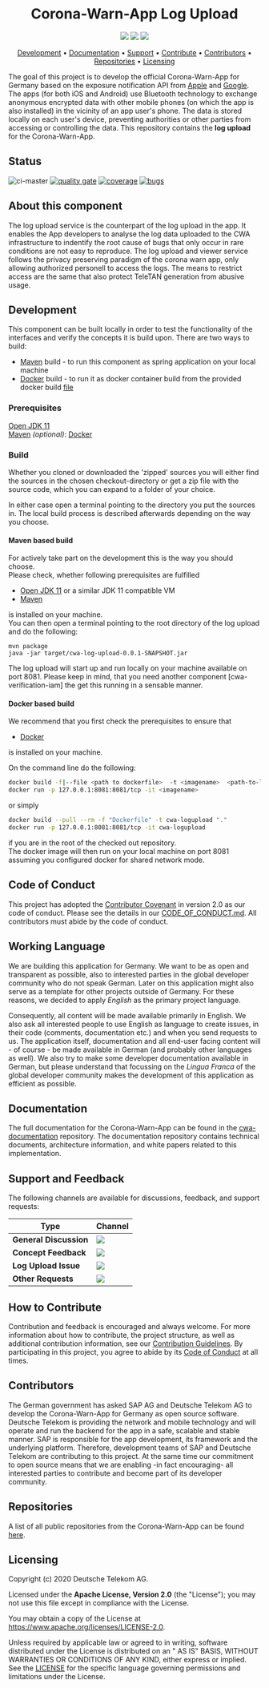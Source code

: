 <h1 align="center">
    Corona-Warn-App Log Upload
</h1>

<p align="center">
    <a href="https://github.com/corona-warn-app/cwa-log-upload/commits/" title="Last Commit"><img src="https://img.shields.io/github/last-commit/corona-warn-app/cwa-log-upload?style=flat"></a>
    <a href="https://github.com/corona-warn-app/cwa-log-upload/issues" title="Open Issues"><img src="https://img.shields.io/github/issues/corona-warn-app/cwa-log-upload?style=flat"></a>
    <a href="https://github.com/corona-warn-app/cwa-log-upload/blob/master/LICENSE" title="License"><img src="https://img.shields.io/badge/License-Apache%202.0-green.svg?style=flat"></a>
</p>

<p align="center">
  <a href="#development">Development</a> •
  <a href="#documentation">Documentation</a> •
  <a href="#support-and-feedback">Support</a> •
  <a href="#how-to-contribute">Contribute</a> •
  <a href="#contributors">Contributors</a> •
  <a href="#repositories">Repositories</a> •
  <a href="#licensing">Licensing</a>
</p>

The goal of this project is to develop the official Corona-Warn-App for Germany based on the exposure notification API
from [Apple](https://www.apple.com/covid19/contacttracing/)
and [Google](https://www.google.com/covid19/exposurenotifications/). The apps (for both iOS and Android) use Bluetooth
technology to exchange anonymous encrypted data with other mobile phones (on which the app is also installed) in the
vicinity of an app user's phone. The data is stored locally on each user's device, preventing authorities or other
parties from accessing or controlling the data. This repository contains the **log upload** for the Corona-Warn-App.

## Status
![ci-master](https://github.com/corona-warn-app/cwa-log-upload/actions/workflows/ci-master.yml/badge.svg)
[![quality gate](https://sonarcloud.io/api/project_badges/measure?project=corona-warn-app_cwa-log-upload&metric=alert_status)](https://sonarcloud.io/dashboard?id=corona-warn-app_cwa-log-upload)
[![coverage](https://sonarcloud.io/api/project_badges/measure?project=corona-warn-app_cwa-log-upload&metric=coverage)](https://sonarcloud.io/dashboard?id=corona-warn-app_cwa-log-upload)
[![bugs](https://sonarcloud.io/api/project_badges/measure?project=corona-warn-app_cwa-log-upload&metric=bugs)](https://sonarcloud.io/dashboard?id=corona-warn-app_cwa-log-upload)

## About this component

The log upload service is the counterpart of the log upload in the app. It enables the App developers to analyse the log data uploaded to the CWA infrastructure to indentify the root cause of bugs that only occur in rare conditions are not easy to reproduce. The log upload and viewer service follows the privacy preserving paradigm of the corona warn app, only allowing authorized personell to access the logs. The means to restrict access are the same that also protect TeleTAN generation from abusive usage.

## Development

This component can be built locally in order to test the functionality of the interfaces and verify the concepts it is
build upon. There are two ways to build:

- [Maven](https:///maven.apache.org) build - to run this component as spring application on your local machine
- [Docker](https://www.docker.com) build - to run it as docker container build from the provided docker
  build [file](https://github.com/corona-warn-app/cwa-log-upload/blob/master/Dockerfile)

### Prerequisites

[Open JDK 11](https://openjdk.java.net)  
[Maven](https://maven.apache.org)
*(optional)*: [Docker](https://www.docker.com)

### Build

Whether you cloned or downloaded the 'zipped' sources you will either find the sources in the chosen checkout-directory
or get a zip file with the source code, which you can expand to a folder of your choice.

In either case open a terminal pointing to the directory you put the sources in. The local build process is described
afterwards depending on the way you choose.

#### Maven based build

For actively take part on the development this is the way you should choose.   
Please check, whether following prerequisites are fulfilled

- [Open JDK 11](https://openjdk.java.net) or a similar JDK 11 compatible VM
- [Maven](https://maven.apache.org)

is installed on your machine.  
You can then open a terminal pointing to the root directory of the log upload and do the following:

    mvn package
    java -jar target/cwa-log-upload-0.0.1-SNAPSHOT.jar  

The log upload will start up and run locally on your machine available on port 8081. Please keep in mind, that you need
another component [cwa-verification-iam] the get this running in a sensable manner.

#### Docker based build

We recommend that you first check the prerequisites to ensure that

- [Docker](https://www.docker.com)

is installed on your machine.

On the command line do the following:

```bash
docker build -f|--file <path to dockerfile>  -t <imagename>  <path-to-log-upload-root>
docker run -p 127.0.0.1:8081:8081/tcp -it <imagename>
```

or simply

```bash
docker build --pull --rm -f "Dockerfile" -t cwa-logupload "."
docker run -p 127.0.0.1:8081:8081/tcp -it cwa-logupload
```

if you are in the root of the checked out repository.  
The docker image will then run on your local machine on port 8081 assuming you configured docker for shared network
mode.

## Code of Conduct

This project has adopted the [Contributor Covenant](https://www.contributor-covenant.org/) in version 2.0 as our code of
conduct. Please see the details in our [CODE_OF_CONDUCT.md](CODE_OF_CONDUCT.md). All contributors must abide by the code
of conduct.

## Working Language

We are building this application for Germany. We want to be as open and transparent as possible, also to interested
parties in the global developer community who do not speak German. Later on this application might also serve as a
template for other projects outside of Germany. For these reasons, we decided to apply _English_ as the primary project
language.

Consequently, all content will be made available primarily in English. We also ask all interested people to use English
as language to create issues, in their code (comments, documentation etc.) and when you send requests to us. The
application itself, documentation and all end-user facing content will - of course - be made available in German (and
probably other languages as well). We also try to make some developer documentation available in German, but please
understand that focussing on the _Lingua Franca_ of the global developer community makes the development of this
application as efficient as possible.

## Documentation

The full documentation for the Corona-Warn-App can be found in
the [cwa-documentation](https://github.com/corona-warn-app/cwa-documentation) repository. The documentation repository
contains technical documents, architecture information, and white papers related to this implementation.

## Support and Feedback

The following channels are available for discussions, feedback, and support requests:

| Type                     | Channel                                                |
| ------------------------ | ------------------------------------------------------ |
| **General Discussion**   | <a href="https://github.com/corona-warn-app/cwa-documentation/issues/new/choose" title="General Discussion"><img src="https://img.shields.io/github/issues/corona-warn-app/cwa-documentation/question.svg?style=flat-square"></a> </a>   |
| **Concept Feedback**    | <a href="https://github.com/corona-warn-app/cwa-documentation/issues/new/choose" title="Open Concept Feedback"><img src="https://img.shields.io/github/issues/corona-warn-app/cwa-documentation/architecture.svg?style=flat-square"></a>  |
| **Log Upload Issue**    | <a href="https://github.com/corona-warn-app/cwa-log-upload/issues" title="Open Issues"><img src="https://img.shields.io/github/issues/corona-warn-app/cwa-log-upload?style=flat"></a>  |
| **Other Requests**    | <a href="mailto:cwa-opensource@telekom.de" title="Email CWA Team"><img src="https://img.shields.io/badge/email-CWA%20team-green?logo=mail.ru&style=flat-square&logoColor=white"></a>   |

## How to Contribute

Contribution and feedback is encouraged and always welcome. For more information about how to contribute, the project
structure, as well as additional contribution information, see our [Contribution Guidelines](./CONTRIBUTING.md). By
participating in this project, you agree to abide by its [Code of Conduct](./CODE_OF_CONDUCT.md) at all times.

## Contributors

The German government has asked SAP AG and Deutsche Telekom AG to develop the Corona-Warn-App for Germany as open source
software. Deutsche Telekom is providing the network and mobile technology and will operate and run the backend for the
app in a safe, scalable and stable manner. SAP is responsible for the app development, its framework and the underlying
platform. Therefore, development teams of SAP and Deutsche Telekom are contributing to this project. At the same time
our commitment to open source means that we are enabling -in fact encouraging- all interested parties to contribute and
become part of its developer community.

## Repositories

A list of all public repositories from the Corona-Warn-App can be found [here](https://github.com/corona-warn-app/cwa-documentation/blob/master/README.md#repositories).


## Licensing

Copyright (c) 2020 Deutsche Telekom AG.

Licensed under the **Apache License, Version 2.0** (the "License"); you may not use this file except in compliance with
the License.

You may obtain a copy of the License at https://www.apache.org/licenses/LICENSE-2.0.

Unless required by applicable law or agreed to in writing, software distributed under the License is distributed on an "
AS IS" BASIS, WITHOUT WARRANTIES OR CONDITIONS OF ANY KIND, either express or implied. See the [LICENSE](./LICENSE) for
the specific language governing permissions and limitations under the License.
